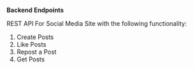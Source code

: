 
**Backend Endpoints**

REST API For Social Media Site with the following functionality:
1. Create Posts
2. Like Posts
3. Repost a Post
4. Get Posts
